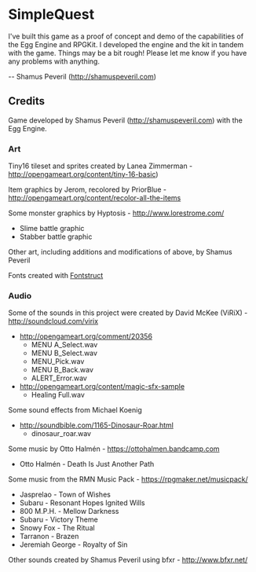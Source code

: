 # SimpleQuest

I've built this game as a proof of concept and demo of the capabilities of the Egg Engine and RPGKit. I developed the engine and the kit in tandem with the game. Things may be a bit rough! Please let me know if you have any problems with anything.

-- Shamus Peveril (http://shamuspeveril.com)

## Credits

Game developed by Shamus Peveril (http://shamuspeveril.com) with the Egg Engine.

### Art

Tiny16 tileset and sprites created by Lanea Zimmerman - http://opengameart.org/content/tiny-16-basic)

Item graphics by Jerom, recolored by PriorBlue - http://opengameart.org/content/recolor-all-the-items

Some monster graphics by Hyptosis - http://www.lorestrome.com/

- Slime battle graphic
- Stabber battle graphic

Other art, including additions and modifications of above, by Shamus Peveril

Fonts created with [Fontstruct](http://fontstruct.com/)

### Audio

Some of the sounds in this project were created by David McKee (ViRiX) - http://soundcloud.com/virix

- http://opengameart.org/comment/20356
    - MENU A_Select.wav
    - MENU B_Select.wav
    - MENU_Pick.wav
    - MENU B_Back.wav
    - ALERT_Error.wav
- http://opengameart.org/content/magic-sfx-sample
    - Healing Full.wav

Some sound effects from Michael Koenig

- http://soundbible.com/1165-Dinosaur-Roar.html
    - dinosaur_roar.wav

Some music by Otto Halmén - https://ottohalmen.bandcamp.com

- Otto Halmén - Death Is Just Another Path

Some music from the RMN Music Pack - https://rpgmaker.net/musicpack/

- Jasprelao - Town of Wishes
- Subaru - Resonant Hopes Ignited Wills
- 800 M.P.H. - Mellow Darkness
- Subaru - Victory Theme
- Snowy Fox - The Ritual
- Tarranon - Brazen
- Jeremiah George - Royalty of Sin

Other sounds created by Shamus Peveril using bfxr - http://www.bfxr.net/
